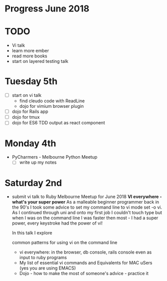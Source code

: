 # Progress June 2018

# TODO
  - Vi talk
  - learn more ember
  - read more books
  - start on layered testing talk

# Tuesday 5th
  - [ ] start on vi talk
    - find cleudo code with ReadLine
    - dojo for vimium browser plugin
  - [ ] dojo for Rails app
  - [ ] dojo for tmux
  - [ ] dojo for ES6 TDD output as react component

# Monday 4th
  - PyCharmers - Melbourne Python Meetup
    - [ ] write up my notes

# Saturday 2nd
  - submit vi talk to Ruby Melbourne Meetup for June 2018
    **VI everywhere - what's your super power**
    As a malleable beginner programmer back in the 90's I took some advice to
    set my command line to vi mode set -o vi. As I continued through uni and
    onto my first job I couldn't touch type but when I was on the command line
    I was faster then most - I had a super power, every keystroke had the power
    of vi!

    In this talk I explore

    common patterns for using vi on the command line
    * vi everywhere: in the browser, db console, rails console even as input to
      ruby programs
    * My list of essential vi commands and Equivalents for MAC uSers (yes you
      are using EMACS)
    * Dojo - how to make the most of someone's advice - practice it

